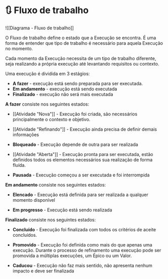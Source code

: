 # 🔃 Fluxo de trabalho

![[Diagrama - Fluxo de trabalho]]

O Fluxo de trabalho define o estado que a Execução se encontra. É uma forma de entender que tipo de trabalho é necessário para aquela Execução no momento.

Cada momento da Execução necessita de um tipo de trabalho diferente, seja realizando a própria execução até levantando requisitos ou contexto.

Uma execução é dividida em 3 estágios:

- **A fazer** - execução está sendo preparada para ser executada.
- **Em andamento** - execução está sendo executada
- **Finalizado** - execução não será mais executada

**A fazer** consiste nos seguintes estados:

- [[Atividade "Nova"]] - Execução foi criada, são necessários principalmente o contexto e objetivo.

- [[Atividade "Refinando"]] - Execução ainda precisa de definir demais informações

- **Bloqueado** - Execução depende de outra para ser realizada

- [[Atividade "Aberta"]] - Execução pronta para ser executada, estão definidos todos os elementos necessários sua realização de forma fluída.

- **Pausada** - Execução começou a ser executada e foi interrompida

**Em andamento** consiste nos seguintes estados:

- **Elencado** - Execução está definida para ser realizada a qualquer momento disponível

- **Em progresso** - Execução está sendo realizada

**Finalizado** consiste nos seguintes estados:

- **Concluído** - Execução foi finalizada com todos os critérios de aceite concluídos.

- **Promovido** - Execução foi definida como mais do que apenas uma execução. Durante o processo de refinamento uma execução pode ser promovida a múltiplas execuções, um Épico ou um Valor.

- **Caducou** - Execução não faz mais sentido, não apresenta nenhum impacto e deve ser finalizada